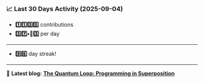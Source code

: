 <!--START_STATS-->
### 📈 Last 30 Days Activity (2025-09-04)  
- **1️⃣1️⃣3️⃣5️⃣** contributions  
- **3️⃣7️⃣•🎱3️⃣** per day
---
- **9️⃣6️⃣** day streak!
---
📝 **Latest blog:** [**The Quantum Loop: Programming in Superposition**](https://andriak.com/blog/quantum-loop)
<!--END_STATS-->

